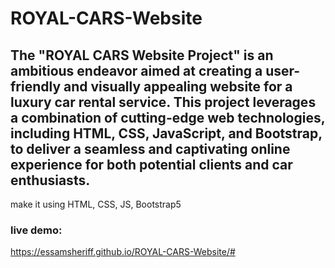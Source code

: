 # ROYAL-CARS-Website
## The "ROYAL CARS Website Project" is an ambitious endeavor aimed at creating a user-friendly and visually appealing website for a luxury car rental service. This project leverages a combination of cutting-edge web technologies, including HTML, CSS, JavaScript, and Bootstrap, to deliver a seamless and captivating online experience for both potential clients and car enthusiasts.
make it using HTML, CSS, JS, Bootstrap5

### live demo:
https://essamsheriff.github.io/ROYAL-CARS-Website/#
